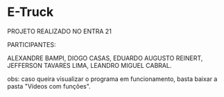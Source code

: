 # E-Truck
PROJETO REALIZADO NO ENTRA 21 

PARTICIPANTES: 

ALEXANDRE BAMPI, DIOGO CASAS, EDUARDO AUGUSTO REINERT, JEFFERSON TAVARES LIMA, LEANDRO MIGUEL CABRAL.

obs: caso queira visualizar o programa em funcionamento, basta baixar a pasta "Vídeos com funções".
